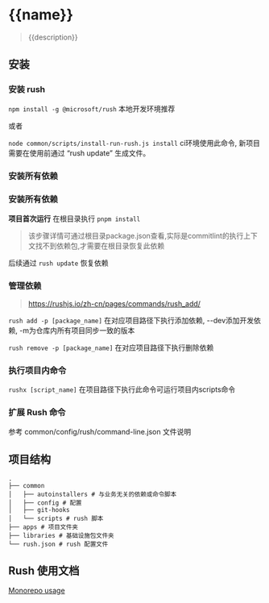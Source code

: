 # {{name}}
> {{description}}

## 安装
### 安装 rush
`npm install -g @microsoft/rush` 本地开发环境推荐

或者

`node common/scripts/install-run-rush.js install` ci环境使用此命令, 新项目需要在使用前通过 “rush update” 生成文件。

### 安装所有依赖

### 安装所有依赖

**项目首次运行** 在根目录执行 `pnpm install`
> 该步骤详情可通过根目录package.json查看,实际是commitlint的执行上下文找不到依赖包,才需要在根目录恢复此依赖

后续通过 `rush update` 恢复依赖

### 管理依赖
> https://rushjs.io/zh-cn/pages/commands/rush_add/

`rush add -p [package_name]` 在对应项目路径下执行添加依赖, --dev添加开发依赖, -m为仓库内所有项目同步一致的版本

`rush remove -p [package_name]` 在对应项目路径下执行删除依赖

### 执行项目内命令

`rushx [script_name]` 在项目路径下执行此命令可运行项目内scripts命令

### 扩展 Rush 命令

参考 common/config/rush/command-line.json 文件说明

## 项目结构

```
.
├── common
│   ├── autoinstallers # 与业务无关的依赖或命令脚本
│   ├── config # 配置
│   ├── git-hooks
│   └── scripts # rush 脚本
├── apps # 项目文件夹
├── libraries # 基础设施包文件夹
└── rush.json # rush 配置文件
```

## Rush 使用文档

[Monorepo usage](https://rushjs.io/)
